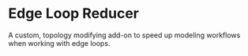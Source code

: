 # Edge Loop Reducer

A custom, topology modifying add-on to speed up modeling workflows when working with edge loops.
